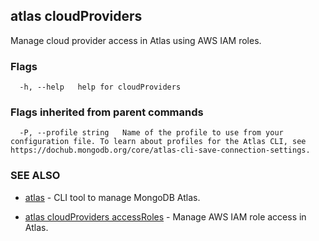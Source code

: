 ## atlas cloudProviders

Manage cloud provider access in Atlas using AWS IAM roles.






### Flags

```
  -h, --help   help for cloudProviders

```


### Flags inherited from parent commands

```
  -P, --profile string   Name of the profile to use from your configuration file. To learn about profiles for the Atlas CLI, see https://dochub.mongodb.org/core/atlas-cli-save-connection-settings.

```

### SEE ALSO


* [atlas](atlas.md)	- CLI tool to manage MongoDB Atlas.

* [atlas cloudProviders accessRoles](atlas_cloudProviders_accessRoles.md)	- Manage AWS IAM role access in Atlas.



